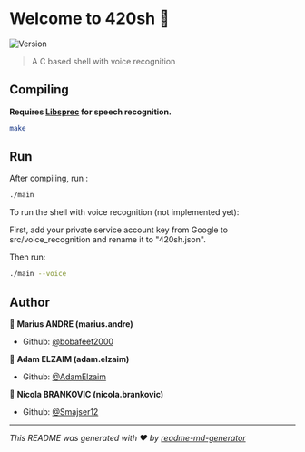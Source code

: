 # Welcome to 420sh 👋
![Version](https://img.shields.io/badge/version-0.1-blue.svg?cacheSeconds=2592000)

> A C based shell with voice recognition

## Compiling

**Requires [Libsprec](https://github.com/H2CO3/libsprec) for speech recognition.**


```sh
make
``` 

## Run
After compiling, run :

```sh
./main
```
To run the shell with voice recognition (not implemented yet): 

First, add your private service account key from Google to src/voice_recognition and rename it to "420sh.json".

Then run:

```sh
./main --voice
```

## Author

👤 **Marius ANDRE (marius.andre)**

* Github: [@bobafeet2000](https://github.com/bobafeet2000)

👤 **Adam ELZAIM (adam.elzaim)**

* Github: [@AdamElzaim](https://github.com/AdamElzaim)

👤 **Nicola BRANKOVIC (nicola.brankovic)**

* Github: [@Smajser12](https://github.com/Smajser12)


***
_This README was generated with ❤️ by [readme-md-generator](https://github.com/kefranabg/readme-md-generator)_
